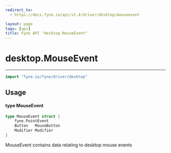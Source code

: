 ```yaml
---
redirect_to:
  - https://docs.fyne.io/api/v1.4/driver/desktop/mouseevent

layout: page
tags: [api]
title: Fyne API "desktop.MouseEvent"
---
```



# desktop.MouseEvent
---
```go
import "fyne.io/fyne/driver/desktop"
```

## Usage

#### type MouseEvent

```go
type MouseEvent struct {
	fyne.PointEvent
	Button   MouseButton
	Modifier Modifier
}
```

MouseEvent contains data relating to desktop mouse events
